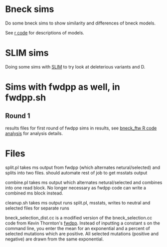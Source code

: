 # Bneck sims

Do some bneck sims to show similarity and differences of bneck models.

See [r code](http://rpubs.com/rossibarra/bneck) for descriptions of models.

# SLIM sims

Doing some sims with [SLIM](http://www.stanford.edu/~messer/software) to try look at deleterious variants and D.

# Sims with fwdpp as well, in fwdpp.sh

## Round 1
results files for first round of fwdpp sims in results, see [bneck_ftw R code analysis](http://rpubs.com/rossibarra/bneck_ftw) for analysis details.


# Files

split.pl takes ms output from fwdpp (which alternates netural/selected) and splits into two files. should automate rest of job to get msstats output

combine.pl takes ms output which alternates netural/selected and combines into one read block. No longer necessary as fwdpp code can write a combined ms block instead.

cleanup.sh takes ms output runs split.pl, msstats, writes to neutral and selected files for separate runs

bneck_selection_dist.cc is a modified version of the bneck_selection.cc code from Kevin Thornton's [fwdpp](https://github.com/molpopgen/fwdpp). Instead of inputting a constant s on the command line, you enter the mean for an exponential and a percent of selected mutations which are positive.  All selected mutations (positive and negative) are drawn from the same exponential.

